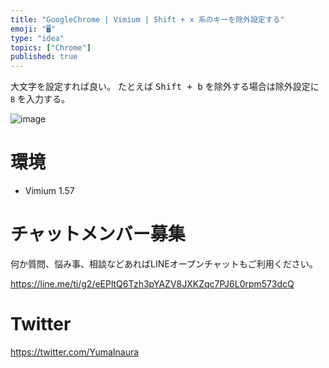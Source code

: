 ```yaml
---
title: "GoogleChrome | Vimium | Shift + x 系のキーを除外設定する"
emoji: "🖥"
type: "idea"
topics: ["Chrome"]
published: true
---
```


大文字を設定すれば良い。
たとえば <kbd>Shift + b</kbd> を除外する場合は除外設定に `B` を入力する。

![image](https://qiita-image-store.s3.amazonaws.com/0/89618/2e8b92f9-3437-54ab-9558-5d552f7e9f50.png)

# 環境

- Vimium 1.57








<!-- Update From Qiita API -->

# チャットメンバー募集


何か質問、悩み事、相談などあればLINEオープンチャットもご利用ください。

https://line.me/ti/g2/eEPltQ6Tzh3pYAZV8JXKZqc7PJ6L0rpm573dcQ





# Twitter


https://twitter.com/YumaInaura


<!-- Update From Qiita API -->



